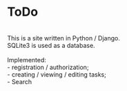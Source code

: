 # ToDo<br />
<br />
This is a site written in Python / Django.<br />
SQLite3 is used as a database.<br />
<br />
Implemented:<br />
- registration / authorization;<br />
- creating / viewing / editing tasks;<br />
- Search<br />
